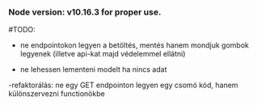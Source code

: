 ### Node version: v10.16.3 for proper use.

#TODO:

- ne endpointokon legyen a betöltés, mentés hanem mondjuk gombok legyenek (illetve api-kat majd védelemmel ellátni)

- ne lehessen lementeni modelt ha nincs adat

-refaktorálás: ne egy GET endpointon legyen egy csomó kód, hanem különszervezni functionökbe
